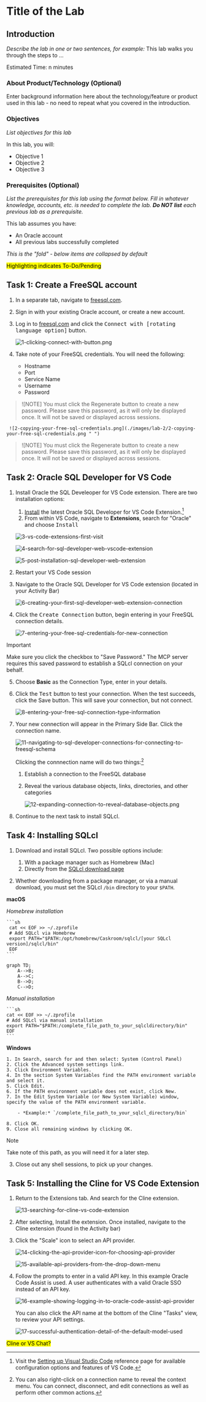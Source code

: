 # Title of the Lab

## Introduction

*Describe the lab in one or two sentences, for example:* This lab walks you through the steps to ...

Estimated Time: n minutes

### About Product/Technology (Optional)
Enter background information here about the technology/feature or product used in this lab - no need to repeat what you covered in the introduction.

### Objectives

*List objectives for this lab*

In this lab, you will:
* Objective 1
* Objective 2
* Objective 3

### Prerequisites (Optional)

*List the prerequisites for this lab using the format below. Fill in whatever knowledge, accounts, etc. is needed to complete the lab. **Do NOT list** each previous lab as a prerequisite.*

This lab assumes you have:
* An Oracle account
* All previous labs successfully completed

*This is the "fold" - below items are collapsed by default*

<mark>Highlighting indicates To-Do/Pending</mark>

## Task 1: Create a FreeSQL account

1. In a separate tab, navigate to [freesql.com](https://www.freesql.com).
2. Sign in with your existing Oracle account, or create a new account. 
3. Log in to [freesql.com](https://www.freesql.com) and click the <kbd>Connect with [rotating language option]</kbd> button.

   ![1-clicking-connect-with-button.png](./images/lab-2/1-clicking-connect-with-button.png " ")

4. Take note of your FreeSQL credentials. You will need the following: 

   - Hostname
   - Port
   - Service Name
   - Username
   - Password

 > ![NOTE]
 > You must click the Regenerate button to create a new password. Please save this password, as it will only be displayed once. It will not be saved or displayed across sessions.
 

     ![2-copying-your-free-sql-credentials.png](./images/lab-2/2-copying-your-free-sql-credentials.png " ")


 > ![NOTE]
 > You must click the Regenerate button to create a new password. Please save this password, as it will only be displayed once. It will not be saved or displayed across sessions.

## Task 2: Oracle SQL Developer for VS Code

1. Install Oracle the SQL Develeoper for VS Code extension. There are two installation options:

   1. [Install](https://marketplace.visualstudio.com/items?itemName=Oracle.sql-developer) the latest Oracle SQL Developer for VS Code Extension.[^1]
   2. From within VS Code, navigate to **Extensions**, search for "Oracle" and choose <kbd>Install</kbd>

     ![3-vs-code-extensions-first-visit](./images/lab-2/3-vs-code-extensions-first-visit.png " ")

     ![4-search-for-sql-developer-web-vscode-extension](./images/lab-2/4-search-for-sql-developer-web-vscode-extension.png " ")

     ![5-post-installation-sql-developer-web-extension](./images/lab-2/5-post-installation-sql-developer-web-extension.png " ")

[^1]: Visit the [Setting up Visual Studio Code](https://code.visualstudio.com/docs/setup/setup-overview) reference page for available configuration options and features of VS Code.  

2. Restart your VS Code session
3. Navigate to the Oracle SQL Developer for VS Code extension (located in your Activity Bar)

   ![6-creating-your-first-sql-developer-web-extension-connection](./images/lab-2/6-creating-your-first-sql-developer-web-extension-connection.png " ")

4. Click the <kbd>Create Connection</kbd> button, begin entering in your FreeSQL connection details.

   ![7-entering-your-free-sql-credentials-for-new-connection](./images/lab-2/7-entering-your-free-sql-credentials-for-new-connection.png " ")

>[!IMPORTANT]
>Make sure you click the checkbox to "Save Password." The MCP server requires this saved password to establish a SQLcl connection on your behalf.

5. Choose **Basic** as the Connection Type, enter in your details. 

6. Click the <kbd>Test</kbd> button to test your connection. When the test succeeds, click the <kdb>Save</kbd> button. This will save your connection, but not connect.

   ![8-entering-your-free-sql-connection-type-information](./images/lab-2/8-entering-your-free-sql-connection-type-information.png " ")

7. Your new connection will appear in the Primary Side Bar. Click the connection name. 

   ![11-navigating-to-sql-developer-connections-for-connecting-to-freesql-schema](./images/lab-2/11-navigating-to-sql-developer-connections-for-connecting-to-freesql-schema.png " ")

   Clicking the connnection name will do two things:[^2]

   1. Establish a connection to the FreeSQL database
   2. Reveal the various database objects, links, directories, and other categories

      ![12-expanding-connection-to-reveal-database-objects.png](./images/lab-2/12-expanding-connection-to-reveal-database-objects.png " ")

[^2]: You can also right-click on a connection name to reveal the context menu. You can connect, disconnect, and edit connections as well as perform other common actions.

8. Continue to the next task to install SQLcl. 

## Task 4: Installing SQLcl

1. Download and install SQLcl. Two possible options include: 

    1. With a package manager such as Homebrew (Mac)
    2. Directly from the [SQLcl download page](https://www.oracle.com/database/sqldeveloper/technologies/sqlcl/download/)
  
2. Whether downloading from a package manager, or via a manual download, you must set the SQLcl `/bin` directory to your `$PATH`.

  **macOS**

  *Homebrew installation*

    ```sh
     cat << EOF >> ~/.zprofile
     # Add SQLcl via Homebrew
     export PATH="$PATH:/opt/homebrew/Caskroom/sqlcl/[your SQLcl version]/sqlcl/bin"
     EOF
    ```

```mermaid
graph TD;
    A-->B;
    A-->C;
    B-->D;
    C-->D;
```

  *Manual installation*

    ```sh
    cat << EOF >> ~/.zprofile
    # Add SQLcl via manual installation
    export PATH="$PATH:/complete_file_path_to_your_sqlcldirectory/bin"
    EOF
    ```

  **Windows**

    1. In Search, search for and then select: System (Control Panel)
    2. Click the Advanced system settings link.
    3. Click Environment Variables.
    4. In the section System Variables find the PATH environment variable and select it.
    5. Click Edit.
    6. If the PATH environment variable does not exist, click New.
    7. In the Edit System Variable (or New System Variable) window, specify the value of the PATH environment variable.
    
        - *Example:* `/complete_file_path_to_your_sqlcl_directory/bin`

    8. Click OK. 
    9. Close all remaining windows by clicking OK.

> [!NOTE]
> Take note of this path, as you will need it for a later step.

3. Close out any shell sessions, to pick up your changes. 

## Task 5: Installing the Cline for VS Code Extension

1. Return to the Extensions tab. And search for the Cline extension.

   ![13-searching-for-cline-vs-code-extension](./images/lab-2/13-searching-for-cline-vs-code-extension.png " ")

2.  After selecting, Install the extension. Once installed, navigate to the Cline extension (found in the Activity bar)

3. Click the "Scale" icon to select an API provider. 

   ![14-clicking-the-api-provider-icon-for-choosing-api-provider](./images/lab-2/14-clicking-the-api-provider-icon-for-choosing-api-provider.png " ")

   ![15-available-api-providers-from-the-drop-down-menu](./images/lab-2/15-available-api-providers-from-the-drop-down-menu.png " ")

4. Follow the prompts to enter in a valid API key. In this example Oracle Code Assist is used. A user authenticates with a valid Oracle SSO instead of an API key. 

   ![16-example-showing-logging-in-to-oracle-code-assist-api-provider](./images/lab-2/16-example-showing-logging-in-to-oracle-code-assist-api-provider.png " ")

   You can also click the API name at the bottom of the Cline "Tasks" view, to review your API settings. 

      ![17-successful-authentication-detail-of-the-default-model-used](./images/lab-2/17-successful-authentication-detail-of-the-default-model-used.png " ")



<mark>Cline or VS Chat?</mark>



<!-- (optional) Step 1 opening paragraph.

1. Sub step 1

		![Image alt text](images/sample1.png)

  To create a link to local file you want the reader to download, use the following format.

	> **Note:** _The filename must be in lowercase letters and CANNOT include any spaces._

  Download the [starter file](files/starter-file.sql) SQL code.

	When the file type is recognized by the browser, it will attempt to render it. So you can use the following format to force the download dialog box.

	> **Note:** _The filename must be in lowercase letters and CANNOT include any spaces._

	Download the [sample JSON code](files/sample.json?download=1).

  *IMPORTANT: do not include zip files, CSV, PDF, PSD, JAR, WAR, EAR, bin or exe files - you must have those objects stored somewhere else. We highly recommend using Oracle Cloud Object Store and creating a PAR URL instead. See [Using Pre-Authenticated Requests](https://docs.cloud.oracle.com/en-us/iaas/Content/Object/Tasks/usingpreauthenticatedrequests.htm)*

2. Sub step 2

    ![Image alt text](images/sample1.png)

4. Example with inline navigation icon ![Image alt text](images/sample2.png) click **Navigation**.

5. Example with bold **text**.

  If you add another paragraph, add 3 spaces before the line.

## Task 2: <what is the action in this step>

1. Sub step 1 - tables sample

  Use tables sparingly:

  | Column 1 | Column 2 | Column 3 |
  | --- | --- | --- |
  | 1 | Some text or a link | More text  |
  | 2 |Some text or a link | More text |
  | 3 | Some text or a link | More text |

2. You can also include bulleted lists - make sure to indent 4 spaces:

    - List item 1
    - List item 2

3. Code examples

    ```
    Adding code examples
  	Indentation is important for the code example to appear inside the step
    Multiple lines of code
  	<copy>Enclose the text you want to copy in <copy></copy>.</copy>
    ```

4. Code examples that include variables

	```
  <copy>ssh -i <ssh-key-file></copy>
  ```

## Learn More

*(optional - include links to docs, white papers, blogs, etc)*

* [URL text 1](http://docs.oracle.com)
* [URL text 2](http://docs.oracle.com)

## Acknowledgements
* **Author** - <Name, Title, Group>
* **Contributors** -  <Name, Group> -- optional
* **Last Updated By/Date** - <Name, Group, Month Year> -->
